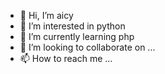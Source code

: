 - 👋 Hi, I’m aicy
- 👀 I’m interested in python
- 🌱 I’m currently learning php
- 💞️ I’m looking to collaborate on ...
- 📫 How to reach me ...

<!---
w8606602w/w8606602w is a ✨ special ✨ repository because its `README.md` (this file) appears on your GitHub profile.
You can click the Preview link to take a look at your changes.
--->
